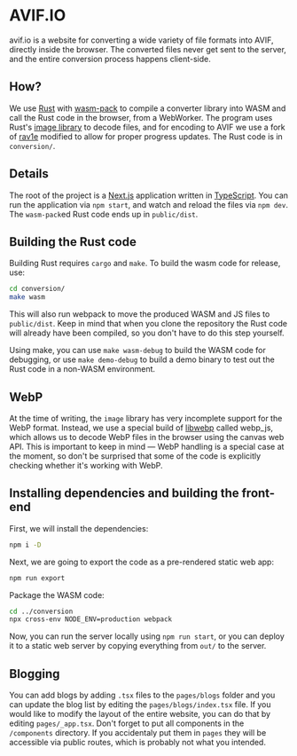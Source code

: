 # AVIF.IO

avif.io is a website for converting a wide variety of file
formats into AVIF, directly inside the browser.
The converted files never get sent to the
server, and the entire conversion process happens
client-side.

## How?

We use [Rust](https://rust-lang.org/) with [wasm-pack](https://github.com/rustwasm/wasm-pack)
to compile a converter library into WASM and call the Rust code
in the browser, from a WebWorker. The program uses Rust's
[image library](https://crates.io/crates/image) to decode files,
and for encoding to AVIF we use a fork of [rav1e](https://github.com/ennmichael/rav1e)
modified to allow for proper progress updates.
The Rust code is in `conversion/`.

## Details

The root of the project is a [Next.js](https://nextjs.org) application
written in [TypeScript](https://typescriptlang.org/).
You can run the application via `npm start`, and watch and reload the
files via `npm dev`. The `wasm-pack`ed Rust code ends up in `public/dist`.

## Building the Rust code

Building Rust requires `cargo` and `make`. To build the wasm
code for release, use:

```bash
cd conversion/
make wasm
```

This will also run webpack to move the produced WASM and JS
files to `public/dist`. Keep in mind that when you clone the repository
the Rust code will already have been compiled, so you don't have to
do this step yourself.

Using make, you can use `make wasm-debug` to build the WASM code
for debugging, or use `make demo-debug` to build a demo binary
to test out the Rust code in a non-WASM environment.

## WebP

At the time of writing, the `image` library has very incomplete
support for the WebP format. Instead, we use a special build of
[libwebp](https://github.com/webmproject/libwebp/) called webp_js,
which allows us to decode WebP files in the browser using the
canvas web API. This is important to keep in mind — WebP handling
is a special case at the moment, so don't be surprised that some
of the code is explicitly checking whether it's working with WebP.

## Installing dependencies and building the front-end

First, we will install the dependencies:

```bash
npm i -D
```

Next, we are going to export the code as a pre-rendered static web app:

```bash
npm run export
```

Package the WASM code:

```bash
cd ../conversion
npx cross-env NODE_ENV=production webpack
```

Now, you can run the server locally using `npm run start`,
or you can deploy it to a static web server by copying everything
from `out/` to the server.

## Blogging

You can add blogs by adding `.tsx` files to the `pages/blogs` folder and
you can update the blog list by editing the `pages/blogs/index.tsx` file.
If you would like to modify the layout of the entire website, you can do
that by editing `pages/_app.tsx`. Don't forget to put all components in the
`/components` directory. If you accidentaly put them in `pages` they will be
accessible via public routes, which is probably not what you intended.
